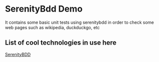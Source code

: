 # SerenityBdd Demo

It contains some basic unit tests using serenitybdd in order to check
some web pages such as wikipedia, duckduckgo, etc

## List of cool technologies in use here
[SerenityBDD](https://serenity-bdd.github.io/)